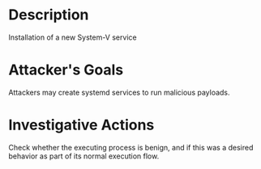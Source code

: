 # Description
Installation of a new System-V service
# Attacker's Goals
Attackers may create systemd services to run malicious payloads.
# Investigative Actions
Check whether the executing process is benign, and if this was a desired behavior as part of its normal execution flow.
